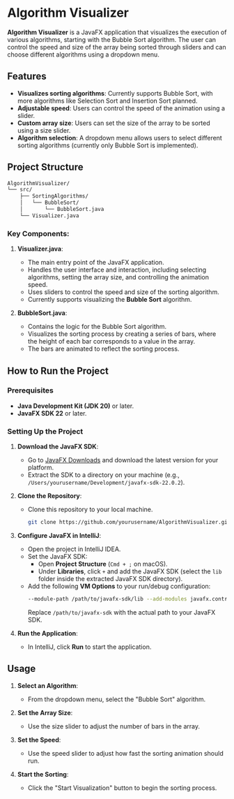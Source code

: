 
# Algorithm Visualizer

**Algorithm Visualizer** is a JavaFX application that visualizes the execution of various algorithms, starting with the Bubble Sort algorithm. The user can control the speed and size of the array being sorted through sliders and can choose different algorithms using a dropdown menu.

## Features

- **Visualizes sorting algorithms**: Currently supports Bubble Sort, with more algorithms like Selection Sort and Insertion Sort planned.
- **Adjustable speed**: Users can control the speed of the animation using a slider.
- **Custom array size**: Users can set the size of the array to be sorted using a size slider.
- **Algorithm selection**: A dropdown menu allows users to select different sorting algorithms (currently only Bubble Sort is implemented).

## Project Structure

```bash
AlgorithmVisualizer/
└── src/
    ├── SortingAlgorithms/
    │   └── BubbleSort/
    │       └── BubbleSort.java
    └── Visualizer.java
```

### Key Components:

1. **Visualizer.java**:
   - The main entry point of the JavaFX application.
   - Handles the user interface and interaction, including selecting algorithms, setting the array size, and controlling the animation speed.
   - Uses sliders to control the speed and size of the sorting algorithm.
   - Currently supports visualizing the **Bubble Sort** algorithm.

2. **BubbleSort.java**:
   - Contains the logic for the Bubble Sort algorithm.
   - Visualizes the sorting process by creating a series of bars, where the height of each bar corresponds to a value in the array.
   - The bars are animated to reflect the sorting process.

## How to Run the Project

### Prerequisites

- **Java Development Kit (JDK 20)** or later.
- **JavaFX SDK 22** or later.

### Setting Up the Project

1. **Download the JavaFX SDK**:
   - Go to [JavaFX Downloads](https://gluonhq.com/products/javafx/) and download the latest version for your platform.
   - Extract the SDK to a directory on your machine (e.g., `/Users/yourusername/Development/javafx-sdk-22.0.2`).

2. **Clone the Repository**:
   - Clone this repository to your local machine.
     ```bash
     git clone https://github.com/yourusername/AlgorithmVisualizer.git
     ```

3. **Configure JavaFX in IntelliJ**:
   - Open the project in IntelliJ IDEA.
   - Set the JavaFX SDK:
     - Open **Project Structure** (`Cmd + ;` on macOS).
     - Under **Libraries**, click `+` and add the JavaFX SDK (select the `lib` folder inside the extracted JavaFX SDK directory).
   - Add the following **VM Options** to your run/debug configuration:
     ```bash
     --module-path /path/to/javafx-sdk/lib --add-modules javafx.controls,javafx.fxml
     ```
     Replace `/path/to/javafx-sdk` with the actual path to your JavaFX SDK.

4. **Run the Application**:
   - In IntelliJ, click **Run** to start the application.

## Usage

1. **Select an Algorithm**: 
   - From the dropdown menu, select the "Bubble Sort" algorithm.

2. **Set the Array Size**: 
   - Use the size slider to adjust the number of bars in the array.

3. **Set the Speed**:
   - Use the speed slider to adjust how fast the sorting animation should run.

4. **Start the Sorting**:
   - Click the "Start Visualization" button to begin the sorting process.



